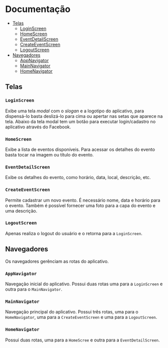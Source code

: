 # Documentação

- [Telas](#telas)
  - [LoginScreen](#loginscreen)
  - [HomeScreen](#homescreen)
  - [EventDetailScreen](#eventdetailscreen)
  - [CreateEventScreen](#createeventscreen)
  - [LogoutScreen](#logoutscreen)
- [Navegadores](#navegadores)
  - [AppNavigator](#appnavigator)
  - [MainNavigator](#mainnavigator)
  - [HomeNavigator](#homenavigator)

## Telas

### `LoginScreen`

Exibe uma tela *modal* com o *slogan* e a logotipo do aplicativo, para dispensá-lo basta deslizá-lo para cima ou apertar nas setas que aparece na tela. Abaixo da tela modal tem um botão para executar login/cadastro no aplicativo através do Facebook.

### `HomeScreen`

Exibe a lista de eventos disponíveis. Para acessar os detalhes do evento basta tocar na imagem ou título do evento.

### `EventDetailScreen`

Exibe os detalhes do evento, como horário, data, local, descrição, etc.

### `CreateEventScreen`

Permite cadastrar um novo evento. É necessário nome, data e horário para o evento. Também é possível fornecer uma foto para a capa do evento e uma descrição.

### `LogoutScreen`

Apenas realiza o logout do usuário e o retorna para a `LoginScreen`.

## Navegadores

Os navegadores gerênciam as rotas do aplicativo.

### `AppNavigator`

Navegação inicial do aplicativo. Possui duas rotas uma para a `LoginScreen` e outra para o `MainNavigator`.

### `MainNavigator`

Navegação principal do aplicativo. Possui três rotas, uma para o `HomeNavigator`, uma para a `CreateEventScreen` e uma para a `LogoutScreen`.

### `HomeNavigator`

Possui duas rotas, uma para a `HomeScree` e outra para a `EventDetailScreen`.
